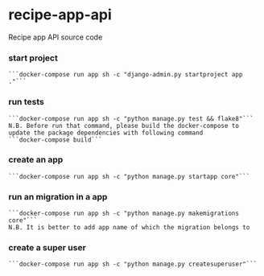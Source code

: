# recipe-app-api
Recipe app API source code

### start project
    ```docker-compose run app sh -c "django-admin.py startproject app ."```

### run tests
    ```docker-compose run app sh -c "python manage.py test && flake8"```
    N.B. Before run that command, please build the docker-compose to update the package dependencies with following command
    ```docker-compose build```
    
### create an app
    ```docker-compose run app sh -c "python manage.py startapp core"```


### run an migration in a app
    ```docker-compose run app sh -c "python manage.py makemigrations core"```
    N.B. It is better to add app name of which the migration belongs to
    
### create a super user
    ```docker-compose run app sh -c "python manage.py createsuperuser"```
